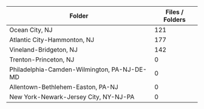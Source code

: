 | Folder                                      |   Files / Folders |
|---------------------------------------------|-------------------|
| Ocean City, NJ                              |               121 |
| Atlantic City-Hammonton, NJ                 |               177 |
| Vineland-Bridgeton, NJ                      |               142 |
| Trenton-Princeton, NJ                       |                 0 |
| Philadelphia-Camden-Wilmington, PA-NJ-DE-MD |                 0 |
| Allentown-Bethlehem-Easton, PA-NJ           |                 0 |
| New York-Newark-Jersey City, NY-NJ-PA       |                 0 |